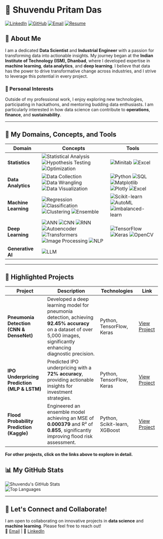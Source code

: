 # 🌟 Shuvendu Pritam Das

[![LinkedIn](https://img.shields.io/badge/LinkedIn-%230077B5.svg?style=for-the-badge&logo=linkedin&logoColor=white)](http://linkedin.com/in/shuvendupritamdas)
[![GitHub](https://img.shields.io/badge/GitHub-%2312100E.svg?style=for-the-badge&logo=github&logoColor=white)](https://github.com/SPritamDas)
[![Email](https://img.shields.io/badge/Email-%23D14836.svg?style=for-the-badge&logo=gmail&logoColor=white)](mailto:23mt0389@iitism.ac)
[![Resume](https://img.shields.io/badge/Download%20Resume-%2300BFFF.svg?style=for-the-badge&logo=pdf&logoColor=white)](link_to_your_resume_here)

## 📝 About Me
I am a dedicated **Data Scientist** and **Industrial Engineer** with a passion for transforming data into actionable insights. My journey began at the **Indian Institute of Technology (ISM), Dhanbad**, where I developed expertise in **machine learning**, **data analytics**, and **deep learning**. I believe that data has the power to drive transformative change across industries, and I strive to leverage this potential in every project.

### 🌱 Personal Interests
Outside of my professional work, I enjoy exploring new technologies, participating in hackathons, and mentoring budding data enthusiasts. I am particularly interested in how data science can contribute to **operations**, **finance**, and **sustainability**.

---

## 🔧 My Domains, Concepts, and Tools

| **Domain**             | **Concepts**                                                                                                                                              | **Tools**                                                                                          |
|------------------------|----------------------------------------------------------------------------------------------------------------------------------------------------------|----------------------------------------------------------------------------------------------------|
| **Statistics**         | ![Statistical Analysis](https://img.shields.io/badge/Statistical%20Analysis-%234B8B3B.svg?style=flat-square&logoColor=white) ![Hypothesis Testing](https://img.shields.io/badge/Hypothesis%20Testing-%234B8B3B.svg?style=flat-square&logoColor=white) ![Optimization](https://img.shields.io/badge/Optimization-%234B8B3B.svg?style=flat-square&logoColor=white)          | ![Minitab](https://img.shields.io/badge/Minitab-%2300BFFF.svg?style=flat-square&logoColor=white) ![Excel](https://img.shields.io/badge/Excel-%2300BFFF.svg?style=flat-square&logoColor=white) |
| **Data Analytics**     | ![Data Collection](https://img.shields.io/badge/Data%20Collection-%234B8B3B.svg?style=flat-square&logoColor=white) ![Data Wrangling](https://img.shields.io/badge/Data%20Wrangling-%234B8B3B.svg?style=flat-square&logoColor=white) ![Data Visualization](https://img.shields.io/badge/Data%20Visualization-%234B8B3B.svg?style=flat-square&logoColor=white)             | ![Python](https://img.shields.io/badge/Python-%233DA639.svg?style=flat-square&logoColor=white) ![SQL](https://img.shields.io/badge/SQL-%234B8B3B.svg?style=flat-square&logoColor=white) ![Matplotlib](https://img.shields.io/badge/Matplotlib-%233DA639.svg?style=flat-square&logoColor=white) ![Plotly](https://img.shields.io/badge/Plotly-%234B8B3B.svg?style=flat-square&logoColor=white) ![Excel](https://img.shields.io/badge/Excel-%234B8B3B.svg?style=flat-square&logoColor=white) |
| **Machine Learning**   | ![Regression](https://img.shields.io/badge/Regression-%234B8B3B.svg?style=flat-square&logoColor=white) ![Classification](https://img.shields.io/badge/Classification-%234B8B3B.svg?style=flat-square&logoColor=white) ![Clustering](https://img.shields.io/badge/Clustering-%234B8B3B.svg?style=flat-square&logoColor=white) ![Ensemble](https://img.shields.io/badge/Ensemble-%234B8B3B.svg?style=flat-square&logoColor=white)    | ![Scikit-learn](https://img.shields.io/badge/Scikit--learn-%234B8B3B.svg?style=flat-square&logoColor=white) ![AutoML](https://img.shields.io/badge/AutoML-%234B8B3B.svg?style=flat-square&logoColor=white) ![imbalanced-learn](https://img.shields.io/badge/imbalanced--learn-%234B8B3B.svg?style=flat-square&logoColor=white) |
| **Deep Learning**      | ![ANN](https://img.shields.io/badge/ANN-%2300BFFF.svg?style=flat-square&logoColor=white) ![CNN](https://img.shields.io/badge/CNN-%2300BFFF.svg?style=flat-square&logoColor=white) ![RNN](https://img.shields.io/badge/RNN-%2300BFFF.svg?style=flat-square&logoColor=white) ![Autoencoder](https://img.shields.io/badge/Autoencoder-%2300BFFF.svg?style=flat-square&logoColor=white) ![Transformers](https://img.shields.io/badge/Transformers-%2300BFFF.svg?style=flat-square&logoColor=white) ![Image Processing](https://img.shields.io/badge/Image%20Processing-%2300BFFF.svg?style=flat-square&logoColor=white) ![NLP](https://img.shields.io/badge/NLP-%2300BFFF.svg?style=flat-square&logoColor=white)         | ![TensorFlow](https://img.shields.io/badge/TensorFlow-%2300BFFF.svg?style=flat-square&logoColor=white) ![Keras](https://img.shields.io/badge/Keras-%2300BFFF.svg?style=flat-square&logoColor=white) ![OpenCV](https://img.shields.io/badge/OpenCV-%2300BFFF.svg?style=flat-square&logoColor=white)                           |
| **Generative AI**      | ![LLM](https://img.shields.io/badge/LLM-%2300BFFF.svg?style=flat-square&logoColor=white)                                                                                       |                                                                                                    |

---

## 🚀 Highlighted Projects

| **Project**                                                          | **Description**                                                                                          | **Technologies**                                     | **Link**                                                             |
|---------------------------------------------------------------------|----------------------------------------------------------------------------------------------------------|-----------------------------------------------------|----------------------------------------------------------------------|
| **Pneumonia Detection (CNN & DenseNet)**                            | Developed a deep learning model for pneumonia detection, achieving **92.45% accuracy** on a dataset of over 5,000 images, significantly enhancing diagnostic precision. | Python, TensorFlow, Keras                           | [View Project](https://github.com/SPritamDas/My-Projects/tree/main/Deep%20Learning/CNN/Pneumonia%20Detection%20from%20Chest%20X-Rays%20Leveraging%20CNN%20and%20DenseNet%20(Transfer%20Learning)) |
| **IPO Underpricing Prediction (MLP & LSTM)**                        | Predicted IPO underpricing with a **72% accuracy**, providing actionable insights for investment strategies. | Python, TensorFlow, Keras                           | [View Project](https://github.com/SPritamDas/My-Projects/tree/main/Others/IPO%20Underpricing%20Prediction%20using%20MLP%20and%20LSTM) |
| **Flood Probability Prediction (Kaggle)**                            | Engineered an ensemble model achieving an MSE of **0.000379** and R² of **0.855**, significantly improving flood risk assessment. | Python, Scikit-learn, XGBoost                       | [View Project](https://github.com/SPritamDas/My-Projects/tree/main/Kaggle%20Competitions/Fload%20Probability%20Predictions) |

**For other projects, click on the links above to explore in detail.**

## 📊 My GitHub Stats

![Shuvendu's GitHub Stats](https://github-readme-stats.vercel.app/api?username=SPritamDas&show_icons=true&theme=radical)  
![Top Languages](https://github-readme-stats.vercel.app/api/top-langs/?username=SPritamDas&layout=compact&theme=radical)

---

## 🤝 Let's Connect and Collaborate!

I am open to collaborating on innovative projects in **data science** and **machine learning**. Please feel free to reach out!  
📧 [Email](mailto:23mt0389@iitism.ac) | 🔗 [LinkedIn](http://linkedin.com/in/shuvendupritamdas)
